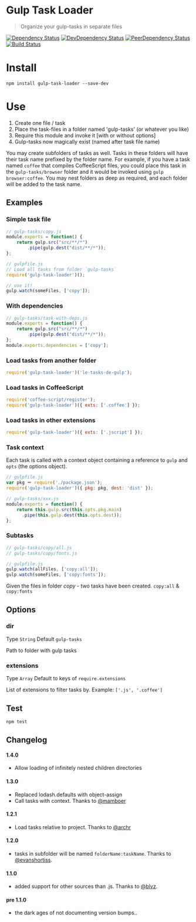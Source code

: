 Gulp Task Loader
================

> Organize your gulp-tasks in separate files

[![Dependency Status](https://david-dm.org/hontas/gulp-task-loader.svg)](https://david-dm.org/hontas/gulp-task-loader)
[![DevDependency Status](https://david-dm.org/hontas/gulp-task-loader/dev-status.svg)](https://david-dm.org/hontas/gulp-task-loader#info=devDependencies)
[![PeerDependency Status](https://david-dm.org/hontas/gulp-task-loader/peer-status.svg)](https://david-dm.org/hontas/gulp-task-loader#info=peerDependencies)
[![Build Status](https://travis-ci.org/hontas/gulp-task-loader.svg?branch=master)](https://travis-ci.org/hontas/gulp-task-loader)

# Install

```shell
npm install gulp-task-loader --save-dev
```

# Use

1. Create one file / task
2. Place the task-files in a folder named 'gulp-tasks' (or whatever you like)
3. Require this module and invoke it [with or without options]
4. Gulp-tasks now magically exist (named after task file name)

You may create subfolders of tasks as well. Tasks in these folders will have their task name prefixed by the folder name. For example, if you have a task named `coffee` that compiles CoffeeScript files, you could place this task in the `gulp-tasks/browser` folder and it would be invoked using `gulp browser:coffee`. You may nest folders as deep as required, and each folder will be added to the task name.

## Examples

### Simple task file
```js
// gulp-tasks/copy.js
module.exports = function() {
	return gulp.src("src/**/*")
		.pipe(gulp.dest("dist/**/*"));
};
```

```js
// gulpfile.js
// Load all tasks from folder `gulp-tasks`
require('gulp-task-loader')();

// use it!
gulp.watch(someFiles, ['copy']);
```

### With dependencies
```js
// gulp-tasks/task-with-deps.js
module.exports = function() {
    return gulp.src("src/**/*")
        .pipe(gulp.dest("dist/**/*"));
};
module.exports.dependencies = ['copy'];
```

### Load tasks from another folder
```js
require('gulp-task-loader')('le-tasks-de-gulp');
```

### Load tasks in CoffeeScript
```js
require('coffee-script/register');
require('gulp-task-loader')({ exts: ['.coffee'] });
```

### Load tasks in other extensions
```js
require('gulp-task-loader')({ exts: ['.jscript'] });
```

### Task context

Each task is called with a context object containing a reference to `gulp` and `opts` (the options object).
```js
// gulpfile.js
var pkg ＝ require('./package.json');
require('gulp-task-loader')({ pkg: pkg, dest: 'dist' });

// gulp-tasks/xxx.js
module.exports = function() {
    return this.gulp.src(this.opts.pkg.main)
      .pipe(this.gulp.dest(this.opts.dest));
};
```

### Subtasks

```js
// gulp-tasks/copy/all.js
// gulp-tasks/copy/fonts.js

// gulpfile.js
gulp.watch(allFiles, ['copy:all']);
gulp.watch(someFiles, ['copy:fonts']);
```

Given the files in folder *copy* - two tasks have been created. `copy:all` & `copy:fonts`

## Options

### dir
Type `String` Default `gulp-tasks`

Path to folder with gulp tasks

### extensions
Type `Array` Default to keys of `require.extensions`

List of extensions to filter tasks by. Example: `['.js', '.coffee']`

## Test

```sh
npm test
```

## Changelog

#### 1.4.0
* Allow loading of infinitely nested children directories

#### 1.3.0
* Replaced lodash.defaults with object-assign
* Call tasks with context. Thanks to [@mamboer](https://github.com/mamboer)

#### 1.2.1
* Load tasks relative to project. Thanks to [@archr](https://github.com/archr)

#### 1.2.0

* tasks in subfolder will be named `folderName:taskName`. Thanks to [@evanshortiss](https://github.com/evanshortiss).

#### 1.1.0

* added support for other sources than .js. Thanks to [@blvz](https://github.com/blvz).

#### pre 1.1.0

* the dark ages of not documenting version bumps..
